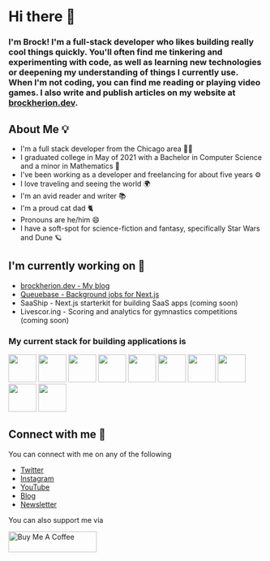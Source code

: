 # Hi there 👋

### I'm Brock! I'm a full-stack developer who likes building really cool things quickly. You'll often find me tinkering and experimenting with code, as well as learning new technologies or deepening my understanding of things I currently use. When I'm not coding, you can find me reading or playing video games. I also write and publish articles on my website at [brockherion.dev](https://brockherion.dev).

## About Me 💡

- I'm a full stack developer from the Chicago area 👨‍💻
- I graduated college in May of 2021 with a Bachelor in Computer Science and a minor in Mathematics 📜
- I've been working as a developer and freelancing for about five years ⚙️
- I love traveling and seeing the world 🌍
- I'm an avid reader and writer 📚
- I'm a proud cat dad 🐈
- Pronouns are he/him 😄
- I have a soft-spot for science-fiction and fantasy, specifically Star Wars and Dune 🪐

## I'm currently working on 🔭

- [brockherion.dev - My blog](https://brockherion.dev)
- [Queuebase - Background jobs for Next.js](https://queuebase.com)
- SaaShip - Next.js starterkit for building SaaS apps (coming soon)
- Livescor.ing - Scoring and analytics for gymnastics competitions (coming soon)

### My current stack for building applications is

<p align="left">
<img src="https://cdn.jsdelivr.net/gh/devicons/devicon@latest/icons/typescript/typescript-original.svg" width="55" height="55" />
<img src="https://cdn.jsdelivr.net/gh/devicons/devicon@latest/icons/react/react-original.svg" width="55" height="55" />
<img src="https://cdn.jsdelivr.net/gh/devicons/devicon/icons/nextjs/nextjs-original.svg" width="55" height="55" />
<img src="https://cdn.jsdelivr.net/gh/devicons/devicon@latest/icons/astro/astro-original.svg" width="55" height="55" />
<img src="https://cdn.jsdelivr.net/gh/devicons/devicon@latest/icons/trpc/trpc-original.svg" width="55" height="55" />
<img src="https://cdn.jsdelivr.net/gh/devicons/devicon@latest/icons/tailwindcss/tailwindcss-original.svg" width="55" height="55" />
<img src="https://cdn.jsdelivr.net/gh/devicons/devicon@latest/icons/postgresql/postgresql-original.svg" width="55" height="55" />
<img src="https://cdn.jsdelivr.net/gh/devicons/devicon@latest/icons/mysql/mysql-original-wordmark.svg" width="55" height="55" />
<img src="https://cdn.jsdelivr.net/gh/devicons/devicon@latest/icons/docker/docker-plain.svg" width="55" height="55" />
<img src="https://cdn.jsdelivr.net/gh/devicons/devicon@latest/icons/redis/redis-original.svg" width="55" height="55" />
</p>

## Connect with me 📱

You can connect with me on any of the following

- [Twitter]("https://twitter.com/brockherion")
- [Instagram](https://www.instagram.com/brock_herion/)
- [YouTube](https://www.youtube.com/@brockherion1275)
- [Blog](https://brockherion.dev)
- [Newsletter](https://brocksbytes.com/)


You can also support me via

<a href="https://buymeacoffee.com/brockherion" target="_blank"><img src="https://cdn.buymeacoffee.com/buttons/default-orange.png" alt="Buy Me A Coffee" height="41" width="174"></a>

<!--
**BrockHerion/BrockHerion** is a ✨ _special_ ✨ repository because its `README.md` (this file) appears on your GitHub profile.

Here are some ideas to get you started:

- 🔭 I’m currently working on ...
- 🌱 I’m currently learning ...
- 👯 I’m looking to collaborate on ...
- 🤔 I’m looking for help with ...
- 💬 Ask me about ...
- 📫 How to reach me: ...
- 😄 Pronouns: ...
- ⚡ Fun fact: ...
-->
